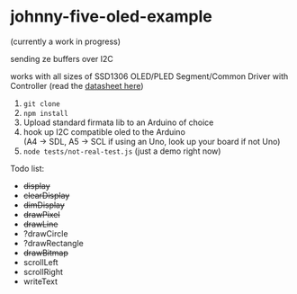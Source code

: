 johnny-five-oled-example
========================

(currently a work in progress)

sending ze buffers over I2C

works with all sizes of SSD1306 OLED/PLED Segment/Common Driver with Controller (read the [datasheet here](http://www.adafruit.com/datasheets/SSD1306.pdf))

1. `git clone`
2. `npm install`
3. Upload standard firmata lib to an Arduino of choice
4. hook up I2C compatible oled to the Arduino  
(A4 -> SDL, A5 -> SCL if using an Uno, look up your board if not Uno)
5. `node tests/not-real-test.js` (just a demo right now)

Todo list:
+ ~~display~~
+ ~~clearDisplay~~
+ ~~dimDisplay~~
+ ~~drawPixel~~
+ ~~drawLine~~
+ ?drawCircle
+ ?drawRectangle
+ ~~drawBitmap~~
+ scrollLeft
+ scrollRight
+ writeText